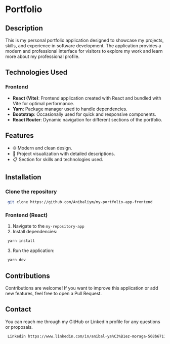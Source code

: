 # Portfolio

## Description

This is my personal portfolio application designed to showcase my projects, skills, and experience in software development. The application provides a modern and professional interface for visitors to explore my work and learn more about my professional profile.

## Technologies Used

### Frontend
- **React (Vite)**: Frontend application created with React and bundled with Vite for optimal performance.
- **Yarn**: Package manager used to handle dependencies.
- **Bootstrap**: Occasionally used for quick and responsive components.
- **React Router**: Dynamic navigation for different sections of the portfolio.

## Features
- 🌐 Modern and clean design.
- 📁 Project visualization with detailed descriptions.
- 📋 Section for skills and technologies used.

## Installation

### Clone the repository
```bash
 git clone https://github.com/Anibaliym/my-portfolio-app-frontend
```

### Frontend (React)
1. Navigate to the `my-repository-app`
2. Install dependencies:
```bash
 yarn install
```
3. Run the application:
```bash
 yarn dev
```
## Contributions
Contributions are welcome! If you want to improve this application or add new features, feel free to open a Pull Request.

## Contact
You can reach me through my GitHub or LinkedIn profile for any questions or proposals.

```bash
 Linkedin https://www.linkedin.com/in/anibal-ya%C3%B1ez-moraga-568b67113/
```
